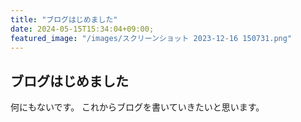 ```yaml
---
title: "ブログはじめました"
date: 2024-05-15T15:34:04+09:00;
featured_image: "/images/スクリーンショット 2023-12-16 150731.png"
---
```


## ブログはじめました

何にもないです。
これからブログを書いていきたいと思います。